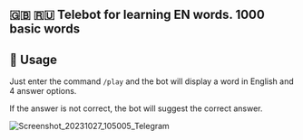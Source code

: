 ## 🇬🇧 🇷🇺 Telebot for learning EN words. 1000 basic words

## 📂 Usage
Just enter the command `/play` and the bot will display a word in English and 4 answer options.

If the answer is not correct, the bot will suggest the correct answer.

![Screenshot_20231027_105005_Telegram](https://github.com/StefanEpic/telebot_easy_words/assets/118810289/1fdf610f-47f2-49ac-95d1-aab97d52ab3c)
